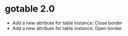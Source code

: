 # gotable 2.0
- Add a new attribute for table instance: Close border
- Add a new attribute for table instance: Open border